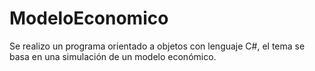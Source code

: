 # ModeloEconomico
Se realizo un programa orientado a objetos con lenguaje C#, el tema se basa en una simulación de un modelo económico.

